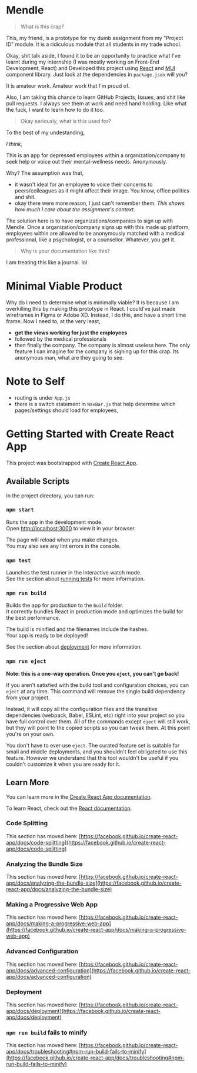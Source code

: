 # Mendle

> What is this crap?

This, my friend, is a prototype for my dumb assignment from my "Project ID" module. It is a ridiculous module that all students in my trade school.

Okay, shit talk aside, I found it to be an opportunity to practice what I've learnt during my internship (I was mostly working on Front-End Development, React) and Developed this project using [React](https://https://reactjs.org/) and [MUI](https://) component library. Just look at the dependencies in `package.json` will you?

It is amateur work. Amateur work that I'm proud of.

Also, I am taking this chance to learn GitHub Projects, Issues, and shit like pull requests. I always see them at work and need hand holding. Like what the fuck, I want to learn how to do it too.

> Okay seriously, what is this used for?

To the best of my undestanding,

_I think,_

This is an app for depressed employees within a organization/company to seek help or voice out their mental-wellness needs. Anonymously.

Why? The assumption was that,

- it wasn't ideal for an employee to voice their concerns to peers/colleagues as it might affect their image. You know, office politics and shit.
- okay there were more reason, I just can't remember them. _This shows how much I care about the assignment's context._

The solution here is to have organizations/companies to sign up with Mendle. Once a organization/company signs up with this made up platform, employees within are allowed to be anonymously matched with a medical professional, like a psychologist, or a counsellor. Whatever, you get it.

> Why is your documentation like this?

I am treating this like a journal. lol

# Minimal Viable Product

Why do I need to determine what is minimally viable? It is because I am overkilling this by making this prototype in React. I could've just made wireframes in Figma or Adobe XD. Instead, I do this, and have a short time frame.
Now I need to, at the very least,

- **get the views working for just the employees**
- followed by the medical professionals
- then finally the company. The company is almost useless here. The only feature I can imagine for the company is signing up for this crap. Its anonymous man, what are they going to see.

# Note to Self

- routing is under `App.js`
- there is a switch statement in `NavBar.js` that help determine which pages/settings should load for employees,

# Getting Started with Create React App

This project was bootstrapped with [Create React App](https://github.com/facebook/create-react-app).

## Available Scripts

In the project directory, you can run:

### `npm start`

Runs the app in the development mode.\
Open [http://localhost:3000](http://localhost:3000) to view it in your browser.

The page will reload when you make changes.\
You may also see any lint errors in the console.

### `npm test`

Launches the test runner in the interactive watch mode.\
See the section about [running tests](https://facebook.github.io/create-react-app/docs/running-tests) for more information.

### `npm run build`

Builds the app for production to the `build` folder.\
It correctly bundles React in production mode and optimizes the build for the best performance.

The build is minified and the filenames include the hashes.\
Your app is ready to be deployed!

See the section about [deployment](https://facebook.github.io/create-react-app/docs/deployment) for more information.

### `npm run eject`

**Note: this is a one-way operation. Once you `eject`, you can't go back!**

If you aren't satisfied with the build tool and configuration choices, you can `eject` at any time. This command will remove the single build dependency from your project.

Instead, it will copy all the configuration files and the transitive dependencies (webpack, Babel, ESLint, etc) right into your project so you have full control over them. All of the commands except `eject` will still work, but they will point to the copied scripts so you can tweak them. At this point you're on your own.

You don't have to ever use `eject`. The curated feature set is suitable for small and middle deployments, and you shouldn't feel obligated to use this feature. However we understand that this tool wouldn't be useful if you couldn't customize it when you are ready for it.

## Learn More

You can learn more in the [Create React App documentation](https://facebook.github.io/create-react-app/docs/getting-started).

To learn React, check out the [React documentation](https://reactjs.org/).

### Code Splitting

This section has moved here: [https://facebook.github.io/create-react-app/docs/code-splitting](https://facebook.github.io/create-react-app/docs/code-splitting)

### Analyzing the Bundle Size

This section has moved here: [https://facebook.github.io/create-react-app/docs/analyzing-the-bundle-size](https://facebook.github.io/create-react-app/docs/analyzing-the-bundle-size)

### Making a Progressive Web App

This section has moved here: [https://facebook.github.io/create-react-app/docs/making-a-progressive-web-app](https://facebook.github.io/create-react-app/docs/making-a-progressive-web-app)

### Advanced Configuration

This section has moved here: [https://facebook.github.io/create-react-app/docs/advanced-configuration](https://facebook.github.io/create-react-app/docs/advanced-configuration)

### Deployment

This section has moved here: [https://facebook.github.io/create-react-app/docs/deployment](https://facebook.github.io/create-react-app/docs/deployment)

### `npm run build` fails to minify

This section has moved here: [https://facebook.github.io/create-react-app/docs/troubleshooting#npm-run-build-fails-to-minify](https://facebook.github.io/create-react-app/docs/troubleshooting#npm-run-build-fails-to-minify)
